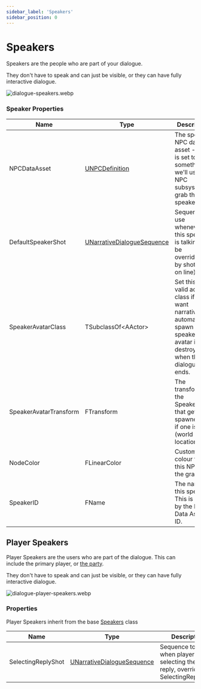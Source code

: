 ```yaml
---
sidebar_label: 'Speakers'
sidebar_position: 0
---
```


# Speakers

Speakers are the people who are part of your dialogue. 

They don't have to speak and can just be visible, or they can have fully interactive dialogue.

![dialogue-speakers.webp](//img/pro/dialogue/dialogue-speakers.webp)

### Speaker Properties

| Name                   | Type                                                         | Description                                                                                                                                 |
|------------------------|--------------------------------------------------------------|---------------------------------------------------------------------------------------------------------------------------------------------|
| NPCDataAsset           | [UNPCDefinition](../npcs/index.md)                           | The speakers NPC data asset - if this is set to something, we'll use the NPC subsystem to grab this speaker.                                |
| DefaultSpeakerShot     | [UNarrativeDialogueSequence](../dialogue/dialogue-sequence/) | Sequence to use whenever this speaker is talking (will be overridden by shot set on line).                                                  |
| SpeakerAvatarClass     | TSubclassOf\<AActor\>                                        | Set this to a valid actor class if you want narrative to automatically spawn your speaker avatar in, and destroy it when the dialogue ends. |
| SpeakerAvatarTransform | FTransform                                                   | The transform for the SpeakerActor that gets spawned in, if one is set. (world location)                                                    |
| NodeColor              | FLinearColor                                                 | Custom node colour for this NPC in the graph.                                                                                               |
| SpeakerID              | FName                                                        | The name of this speaker. This is driven by the NPC Data Assets ID.                                                                         |

## Player Speakers

Player Speakers are the users who are part of the dialogue. This can include the primary player, or [the party](../parties).

They don't have to speak and can just be visible, or they can have fully interactive dialogue.

![dialogue-player-speakers.webp](//img/pro/dialogue/dialogue-player-speakers.webp)

### Properties

Player Speakers inherit from the base [Speakers](./speakers.md) class

| Name               | Type                                                         | Description                                                                          |
|--------------------|--------------------------------------------------------------|--------------------------------------------------------------------------------------|
| SelectingReplyShot | [UNarrativeDialogueSequence](../dialogue/dialogue-sequence/) | Sequence to play when player is selecting their reply, overrides SelectingReplyShot. |
 